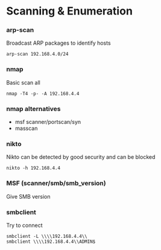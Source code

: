 # Scanning & Enumeration
### arp-scan
Broadcast ARP packages to identify hosts
```
arp-scan 192.168.4.0/24
```
### nmap
Basic scan all
```
nmap -T4 -p- -A 192.168.4.4
```

### nmap alternatives
- msf scanner/portscan/syn
- masscan

### nikto
Nikto can be detected by good security and can be blocked
```
nikto -h 192.168.4.4
```

### MSF (scanner/smb/smb_version)
Give SMB version

### smbclient
Try to connect
```
smbclient -L \\\\192.168.4.4\\
smbclient \\\\192.168.4.4\\ADMIN$
```
